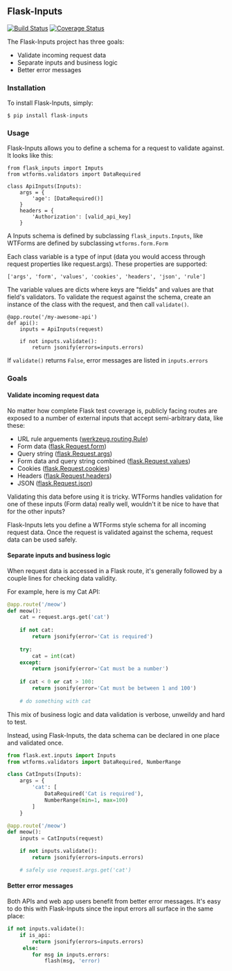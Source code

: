 ## Flask-Inputs

[![Build Status](https://travis-ci.org/nathancahill/flask-inputs.svg)](https://travis-ci.org/nathancahill/flask-inputs)
[![Coverage Status](https://coveralls.io/repos/nathancahill/flask-inputs/badge.svg?branch=master&service=github)](https://coveralls.io/github/nathancahill/flask-inputs?branch=master)


The Flask-Inputs project has three goals:

 - Validate incoming request data
 - Separate inputs and business logic
 - Better error messages

### Installation

To install Flask-Inputs, simply:

```
$ pip install flask-inputs
```

### Usage

Flask-Inputs allows you to define a schema for a request to validate against. It looks like this:

```
from flask_inputs import Imputs
from wtforms.validators import DataRequired

class ApiInputs(Inputs):
    args = {
        'age': [DataRequired()]
    }
    headers = {
        'Authorization': [valid_api_key]
    }
```

A Inputs schema is defined by subclassing `flask_inputs.Inputs`, like WTForms are defined by subclassing `wtforms.form.Form`

Each class variable is a type of input (data you would access through request properties like request.args). These properties are supported:

```
['args', 'form', 'values', 'cookies', 'headers', 'json', 'rule']
```

The variable values are dicts where keys are "fields" and values are that field's validators. To validate the request against the schema, create an instance of the class with the request, and then call `validate()`.

```
@app.route('/my-awesome-api')
def api():
    inputs = ApiInputs(request)

    if not inputs.validate():
        return jsonify(errors=inputs.errors)
```

If `validate()` returns `False`, error messages are listed in `inputs.errors`

### Goals

#### Validate incoming request data

No matter how complete Flask test coverage is, publicly facing routes are exposed to a number of external inputs that accept semi-arbitrary data, like these:

 - URL rule arguements ([werkzeug.routing.Rule](http://werkzeug.pocoo.org/docs/0.10/routing/#werkzeug.routing.Rule))
 - Form data ([flask.Request.form](http://flask.pocoo.org/docs/0.10/api/#flask.Request.form))
 - Query string ([flask.Request.args](http://flask.pocoo.org/docs/0.10/api/#flask.Request.args))
 - Form data and query string combined ([flask.Request.values](http://flask.pocoo.org/docs/0.10/api/#flask.Request.values))
 - Cookies ([flask.Request.cookies](http://flask.pocoo.org/docs/0.10/api/#flask.Request.cookies))
 - Headers ([flask.Request.headers](http://flask.pocoo.org/docs/0.10/api/#flask.Request.headers))
 - JSON ([flask.Request.json](http://flask.pocoo.org/docs/0.10/api/#flask.Request.json))

Validating this data before using it is tricky. WTForms handles validation for one of these inputs (Form data) really well, wouldn't it be nice to have that for the other inputs?

Flask-Inputs lets you define a WTForms style schema for all incoming request data. Once the request is validated against the schema, request data can be used safely.

#### Separate inputs and business logic

When request data is accessed in a Flask route, it's generally followed by a couple lines for checking data validity.

For example, here is my Cat API:


```python
@app.route('/meow')
def meow():
    cat = request.args.get('cat')
    
    if not cat:
        return jsonify(error='Cat is required')
    
    try:
        cat = int(cat)
    except:
        return jsonify(error='Cat must be a number')
    
    if cat < 0 or cat > 100:
        return jsonify(error='Cat must be between 1 and 100')
    
    # do something with cat
```

This mix of business logic and data validation is verbose, unweildy and hard to test.

Instead, using Flask-Inputs, the data schema can be declared in one place and validated once.

```python
from flask.ext.inputs import Inputs
from wtforms.validators import DataRequired, NumberRange

class CatInputs(Inputs):
    args = {
        'cat': [
            DataRequired('Cat is required'),
            NumberRange(min=1, max=100)
        ]
    }

@app.route('/meow')
def meow():
    inputs = CatInputs(request)

    if not inputs.validate():
        return jsonify(errors=inputs.errors)

    # safely use request.args.get('cat')
```

#### Better error messages

Both APIs and web app users benefit from better error messages. It's easy to do this with Flask-Inputs since the input errors all surface in the same place:

```python
if not inputs.validate():
    if is_api:
        return jsonify(errors=inputs.errors)
     else:
        for msg in inputs.errors:
            flash(msg, 'error)
```
